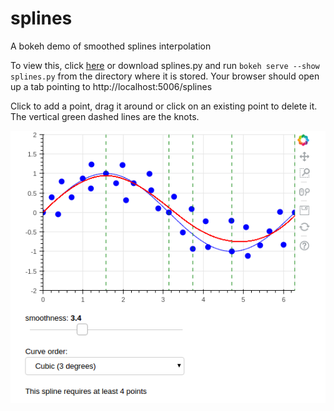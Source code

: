 # splines
A bokeh demo of smoothed splines interpolation

To view this, click [here] or download splines.py and run `bokeh serve --show splines.py` from the directory where it is stored. Your browser should open up a tab pointing to http://localhost:5006/splines

Click to add a point, drag it around or click on an existing point to delete it.
The vertical green dashed lines are the knots.


[![splines](https://github.com/alexspili/splines/blob/master/Screenshot_splines.png "Splines interpolation")][here]

[here]: http://34.212.227.255:5006
